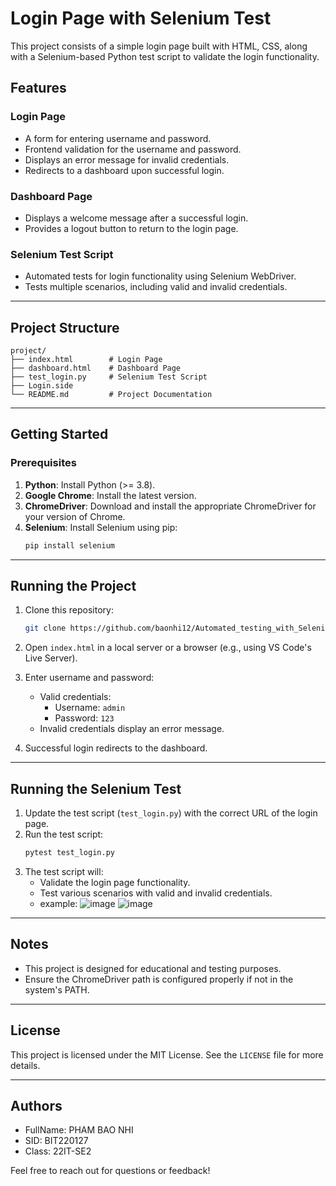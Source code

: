 # Login Page with Selenium Test

This project consists of a simple login page built with HTML, CSS, along with a Selenium-based Python test script to validate the login functionality.

## Features

### Login Page
- A form for entering username and password.
- Frontend validation for the username and password.
- Displays an error message for invalid credentials.
- Redirects to a dashboard upon successful login.

### Dashboard Page
- Displays a welcome message after a successful login.
- Provides a logout button to return to the login page.

### Selenium Test Script
- Automated tests for login functionality using Selenium WebDriver.
- Tests multiple scenarios, including valid and invalid credentials.

---

## Project Structure

```
project/
├── index.html        # Login Page
├── dashboard.html    # Dashboard Page
├── test_login.py     # Selenium Test Script
├── Login.side    
└── README.md         # Project Documentation
```

---

## Getting Started

### Prerequisites
1. **Python**: Install Python (>= 3.8).
2. **Google Chrome**: Install the latest version.
3. **ChromeDriver**: Download and install the appropriate ChromeDriver for your version of Chrome.
4. **Selenium**: Install Selenium using pip:
   ```bash
   pip install selenium
   ```

---

## Running the Project

1. Clone this repository:
   ```bash
   git clone https://github.com/baonhi12/Automated_testing_with_Selenium 
   ```
2. Open `index.html` in a local server or a browser (e.g., using VS Code's Live Server).
3. Enter username and password:
   - Valid credentials:
     - Username: `admin`
     - Password: `123`
   - Invalid credentials display an error message.

4. Successful login redirects to the dashboard.

---

## Running the Selenium Test

1. Update the test script (`test_login.py`) with the correct URL of the login page.
2. Run the test script:
   ```bash
   pytest test_login.py
   ```
3. The test script will:
   - Validate the login page functionality.
   - Test various scenarios with valid and invalid credentials.
   - example:
  ![image](https://github.com/user-attachments/assets/d2b15094-941e-477b-9ecb-383fcad9078b)
  ![image](https://github.com/user-attachments/assets/f99a38d0-fbf5-4a25-9503-3a0ec4f68bf9)


---

## Notes

- This project is designed for educational and testing purposes.
- Ensure the ChromeDriver path is configured properly if not in the system's PATH.

---

## License

This project is licensed under the MIT License. See the `LICENSE` file for more details.

---

## Authors

- FullName: PHAM BAO NHI 
- SID: BIT220127
- Class: 22IT-SE2

Feel free to reach out for questions or feedback!
